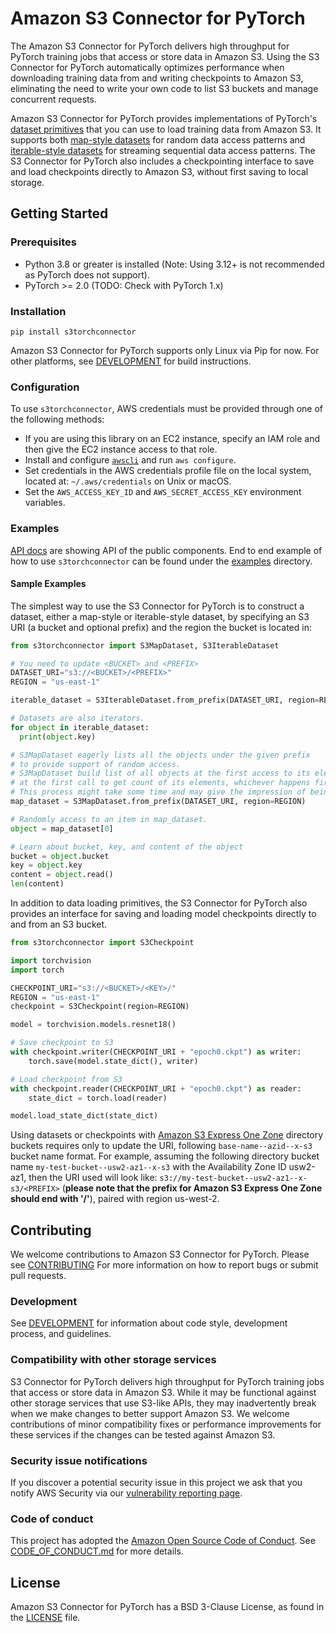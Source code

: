 # Amazon S3 Connector for PyTorch
The Amazon S3 Connector for PyTorch delivers high throughput for PyTorch training jobs that access or store data in 
Amazon S3. Using the S3 Connector for PyTorch 
automatically optimizes performance when downloading training data from and writing checkpoints to Amazon S3, 
eliminating the need to write your own code to list S3 buckets and manage concurrent requests.


Amazon S3 Connector for PyTorch provides implementations of PyTorch's 
[dataset primitives](https://pytorch.org/tutorials/beginner/basics/data_tutorial.html) that you can use to load 
training data from Amazon S3.
It supports both [map-style datasets](https://pytorch.org/docs/stable/data.html#map-style-datasets) for random data 
access patterns and [iterable-style datasets](https://pytorch.org/docs/stable/data.html#iterable-style-datasets) for 
streaming sequential data access patterns. 
The S3 Connector for PyTorch also includes a checkpointing interface to save and load checkpoints directly to 
Amazon S3, without first saving to local storage.
   

## Getting Started

### Prerequisites

- Python 3.8 or greater is installed (Note: Using 3.12+ is not recommended as PyTorch does not support). 
- PyTorch >= 2.0 (TODO: Check with PyTorch 1.x)

### Installation

```shell
pip install s3torchconnector
```

Amazon S3 Connector for PyTorch supports only Linux via Pip for now. For other platforms, see 
[DEVELOPMENT](https://github.com/awslabs/s3-connector-for-pytorch/blob/main/doc/DEVELOPMENT.md) for build instructions.

### Configuration

To use `s3torchconnector`, AWS credentials must be provided through one of the following methods:

- If you are using this library on an EC2 instance, specify an IAM role and then give the EC2 instance access to 
that role.
- Install and configure [`awscli`](https://aws.amazon.com/cli/) and run `aws configure`.
- Set credentials in the AWS credentials profile file on the local system, located at: `~/.aws/credentials` 
on Unix or macOS.
- Set the `AWS_ACCESS_KEY_ID` and `AWS_SECRET_ACCESS_KEY` environment variables.

### Examples

[API docs](http://awslabs.github.io/s3-connector-for-pytorch) are showing API of the public components. 
End to end example of how to use `s3torchconnector` can be found under the 
[examples](https://github.com/awslabs/s3-connector-for-pytorch/tree/main/examples) directory.

#### Sample Examples

The simplest way to use the S3 Connector for PyTorch is to construct a dataset, either a map-style or iterable-style 
dataset, by specifying an S3 URI (a bucket and optional prefix) and the region the bucket is located in:
```py
from s3torchconnector import S3MapDataset, S3IterableDataset

# You need to update <BUCKET> and <PREFIX>
DATASET_URI="s3://<BUCKET>/<PREFIX>"
REGION = "us-east-1"

iterable_dataset = S3IterableDataset.from_prefix(DATASET_URI, region=REGION)

# Datasets are also iterators. 
for object in iterable_dataset:
  print(object.key)

# S3MapDataset eagerly lists all the objects under the given prefix 
# to provide support of random access.  
# S3MapDataset build list of all objects at the first access to its elements or 
# at the first call to get count of its elements, whichever happens first.
# This process might take some time and may give the impression of being unresponsive.
map_dataset = S3MapDataset.from_prefix(DATASET_URI, region=REGION)

# Randomly access to an item in map_dataset.
object = map_dataset[0]

# Learn about bucket, key, and content of the object
bucket = object.bucket
key = object.key
content = object.read()
len(content)
```

In addition to data loading primitives, the S3 Connector for PyTorch also provides an interface for saving and loading 
model checkpoints directly to and from an S3 bucket. 

```py
from s3torchconnector import S3Checkpoint

import torchvision
import torch

CHECKPOINT_URI="s3://<BUCKET>/<KEY>/"
REGION = "us-east-1"
checkpoint = S3Checkpoint(region=REGION)

model = torchvision.models.resnet18()

# Save checkpoint to S3
with checkpoint.writer(CHECKPOINT_URI + "epoch0.ckpt") as writer:
    torch.save(model.state_dict(), writer)

# Load checkpoint from S3
with checkpoint.reader(CHECKPOINT_URI + "epoch0.ckpt") as reader:
    state_dict = torch.load(reader)

model.load_state_dict(state_dict)
```

Using datasets or checkpoints with
[Amazon S3 Express One Zone](https://docs.aws.amazon.com/AmazonS3/latest/userguide/s3-express-one-zone.html) 
directory buckets requires only to update the URI, following `base-name--azid--x-s3` bucket name format.
For example, assuming the following directory bucket name `my-test-bucket--usw2-az1--x-s3` with the Availability Zone ID
usw2-az1, then the URI used will look like: `s3://my-test-bucket--usw2-az1--x-s3/<PREFIX>` (**please note that the 
prefix for Amazon S3 Express One Zone should end with '/'**), paired with region us-west-2.

## Contributing
We welcome contributions to Amazon S3 Connector for PyTorch. Please 
see [CONTRIBUTING](https://github.com/awslabs/s3-connector-for-pytorch/blob/main/doc/CONTRIBUTING.md) 
For more information on how to report bugs or submit pull requests.

### Development
See [DEVELOPMENT](https://github.com/awslabs/s3-connector-for-pytorch/blob/main/doc/DEVELOPMENT.md) for information 
about code style, development process, and guidelines.

### Compatibility with other storage services
S3 Connector for PyTorch delivers high throughput for PyTorch training jobs that access or store data in Amazon S3. 
While it may be functional against other storage services that use S3-like APIs, they may inadvertently break when we 
make changes to better support Amazon S3. We welcome contributions of minor compatibility fixes or performance 
improvements for these services if the changes can be tested against Amazon S3.

### Security issue notifications
If you discover a potential security issue in this project we ask that you notify AWS Security via our 
[vulnerability reporting page](http://aws.amazon.com/security/vulnerability-reporting/).

### Code of conduct

This project has adopted the [Amazon Open Source Code of Conduct](https://aws.github.io/code-of-conduct).
See [CODE_OF_CONDUCT.md](https://github.com/awslabs/s3-connector-for-pytorch/blob/main/doc/CODE_OF_CONDUCT.md) for 
more details.

## License

Amazon S3 Connector for PyTorch has a BSD 3-Clause License, as found in the 
[LICENSE](https://github.com/awslabs/s3-connector-for-pytorch/blob/main/LICENSE) file.

